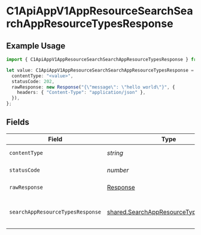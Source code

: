 # C1ApiAppV1AppResourceSearchSearchAppResourceTypesResponse

## Example Usage

```typescript
import { C1ApiAppV1AppResourceSearchSearchAppResourceTypesResponse } from "conductorone-sdk-typescript/sdk/models/operations";

let value: C1ApiAppV1AppResourceSearchSearchAppResourceTypesResponse = {
  contentType: "<value>",
  statusCode: 202,
  rawResponse: new Response("{\"message\": \"hello world\"}", {
    headers: { "Content-Type": "application/json" },
  }),
};
```

## Fields

| Field                                                                                                    | Type                                                                                                     | Required                                                                                                 | Description                                                                                              |
| -------------------------------------------------------------------------------------------------------- | -------------------------------------------------------------------------------------------------------- | -------------------------------------------------------------------------------------------------------- | -------------------------------------------------------------------------------------------------------- |
| `contentType`                                                                                            | *string*                                                                                                 | :heavy_check_mark:                                                                                       | HTTP response content type for this operation                                                            |
| `statusCode`                                                                                             | *number*                                                                                                 | :heavy_check_mark:                                                                                       | HTTP response status code for this operation                                                             |
| `rawResponse`                                                                                            | [Response](https://developer.mozilla.org/en-US/docs/Web/API/Response)                                    | :heavy_check_mark:                                                                                       | Raw HTTP response; suitable for custom response parsing                                                  |
| `searchAppResourceTypesResponse`                                                                         | [shared.SearchAppResourceTypesResponse](../../../sdk/models/shared/searchappresourcetypesresponse.md)    | :heavy_minus_sign:                                                                                       | The SearchAppResourceTypesResponse message contains a list of results and a nextPageToken if applicable. |